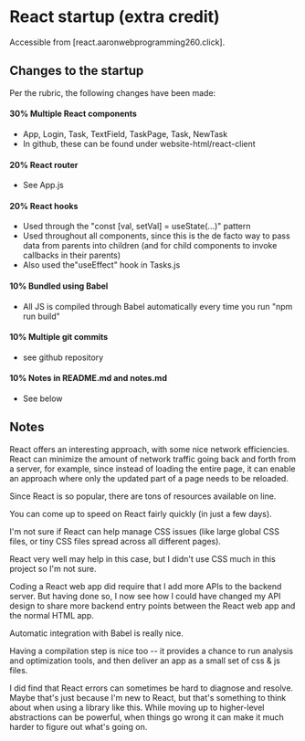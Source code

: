# React startup (extra credit)
Accessible from [react.aaronwebprogramming260.click].

## Changes to the startup

Per the rubric, the following changes have been made:
#### 30% Multiple React components
- App, Login, Task, TextField, TaskPage, Task, NewTask
- In github, these can be found under website-html/react-client
#### 20% React router 
- See App.js
#### 20% React hooks
- Used through the "const [val, setVal] = useState(...)" pattern
- Used throughout all components, since this is the de facto way to pass data from parents into children (and for child components to invoke callbacks in their parents)
- Also used the"useEffect" hook in Tasks.js
#### 10% Bundled using Babel
- All JS is compiled through Babel automatically every time you run "npm run build"
#### 10% Multiple git commits
- see github repository
#### 10% Notes in README.md and notes.md
- See below

## Notes

React offers an interesting approach, with some nice network efficiencies. React can minimize the amount of network traffic going back and forth from a server, 
for example, since instead of loading the entire page, it can enable an approach where only the updated part of a page needs to be reloaded.

Since React is so popular, there are tons of resources available on line.

You can come up to speed on React fairly quickly (in just a few days).

I'm not sure if React can help manage CSS issues (like large global CSS files, or tiny CSS files spread across all different pages). 

React very well may help in this case, but I didn't use CSS much in this project so I'm not sure.

Coding a React web app did require that I add more APIs to the backend server. But having done so, I now see how I could have changed my API design 
to share more backend entry points between the React web app and the normal HTML app.

Automatic integration with Babel is really nice.

Having a compilation step is nice too -- it provides a chance to run analysis and optimization tools, and then deliver an app as a small set of css & js files.

I did find that React errors can sometimes be hard to diagnose and resolve. Maybe that's just because I'm new to React, but that's something to think 
about when using a library like this. While moving up to higher-level abstractions can be powerful, when things go wrong it can make it much harder 
to figure out what's going on.
